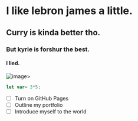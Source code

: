 # I like lebron james a little.
## Curry is kinda better tho.
### But kyrie is forshur the best.
#### I lied.
![image](https://github.com/user-attachments/assets/fe675d8b-d188-41c1-ae72-e452f06a6043)>
```javascript
let var= 3*5;
```
- [ ] Turn on GitHub Pages
- [ ] Outline my portfolio
- [ ] Introduce myself to the world
